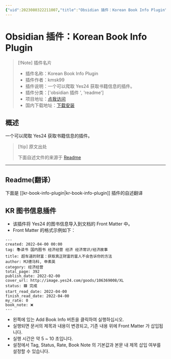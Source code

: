 ```yaml
---
{"uid":2023080322211007,"title":"Obsidian 插件：Korean Book Info Plugin","tags":["obsidian插件","readme"],"description":"一个可以爬取Yes24获取书籍信息的插件。","author":"AI","type":"readme","draft":false,"editable":false,"modified":20230101000000,"dg-publish":true,"permalink":"/lake-of-knowledge/10-obsidian/obsidian/readme/kr-book-info-plugin-readme/","dgPassFrontmatter":true}
---
```



# Obsidian 插件：Korean Book Info Plugin

> [!Note] 插件名片
> - 插件名称：Korean Book Info Plugin
> - 插件作者：kmsk99
> - 插件说明：一个可以爬取 Yes24 获取书籍信息的插件。
> - 插件分类：['obsidian 插件 ', 'readme']
> - 项目地址：[点我访问](https://github.com/kmsk99/kr-book-info-plugin)
> - 国内下载地址：[下载安装](https://pkmer.cn/products/plugin/pluginMarket/?kr-book-info-plugin)

## 概述

一个可以爬取 Yes24 获取书籍信息的插件。

> [!tip] 原文出处
>
>下面自述文件的来源于 [Readme](https://ghproxy.net/https://raw.githubusercontent.com/kmsk99/kr-book-info-plugin/master/README.md)
>

---

## Readme(翻译）

下面是 [[kr-book-info-plugin\|kr-book-info-plugin]] 插件的自述翻译

## KR 图书信息插件

- 该插件将 Yes24 的图书信息导入到文档的 Front Matter 中。
- Front Matter 的格式示例如下：

``` 
---
created: 2022-04-00 00:00
tag: 📚读书 国内图书 经济经营 经济 经济常识/经济故事
title: 超车道的财富：获取真正财富的富人不会告诉你的方法
author: MJ德马科, 申素英
category: 经济经营
total_page: 392
publish_date: 2022-02-00
cover_url: http://image.yes24.com/goods/106369008/XL
status: 🟩 完成
start_read_date: 2022-04-00
finish_read_date: 2022-04-00
my_rate: 0
book_note: ❌
---
```

- 왼쪽에 있는 Add Book Info 버튼을 클릭하여 실행하십시오.
- 실행되면 문서의 제목과 내용이 변경되고, 기존 내용 위에 Front Matter 가 삽입됩니다.
- 실행 시간은 약 5 ~ 10 초입니다.
- 설정에서 Tag, Status, Rate, Book Note 의 기본값과 본문 내 제목 삽입 여부를 설정할 수 있습니다.




